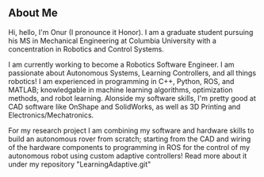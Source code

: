 ## About Me
Hi, hello, I'm Onur (I pronounce it Honor). I am a graduate student pursuing his MS in Mechanical Engineering at Columbia University with a concentration in Robotics and Control Systems. 

 I am currently working to become a Robotics Software Engineer. I am passionate about Autonomous Systems, Learning Controllers, and all things robotics! I am experienced in programming in C++, Python, ROS, and MATLAB; knowledgable in machine learning algorithms, optimization methods, and robot learning. Alonside my software skills, I'm pretty good at CAD software like OnShape and SolidWorks, as well as 3D Printing and Electronics/Mechatronics. 
  
For my research project I am combining my software and hardware skills to build an autonomous rover from scratch; starting from the CAD and wiring of the hardware components to programming in ROS for the control of my autonomous robot using custom adaptive controllers! Read more about it under my repository "LearningAdaptive.git"

<!---
onurcalisir27/onurcalisir27 is a ✨ special ✨ repository because its `README.md` (this file) appears on your GitHub profile.
You can click the Preview link to take a look at your changes.
--->
